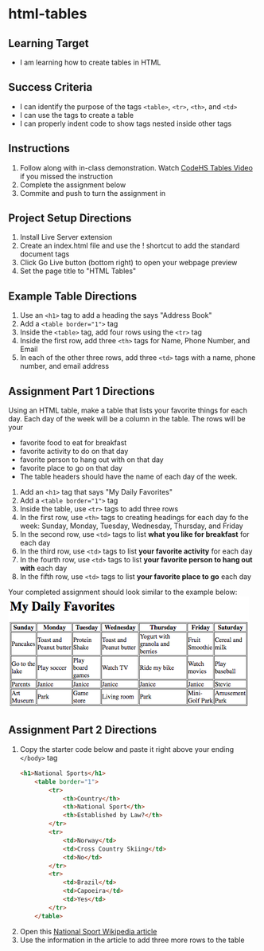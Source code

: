 # html-tables

## Learning Target
- I am learning how to create tables in HTML

## Success Criteria
- I can identify the purpose of the tags ```<table>```, ```<tr>```, ```<th>```, and ```<td>```
- I can use the tags to create a table
- I can properly indent code to show tags nested inside other tags

## Instructions
1. Follow along with in-class demonstration. Watch [CodeHS Tables Video](https://youtu.be/AYKnCLjPG_U) if you missed the instruction
2. Complete the assignment below
3. Commite and push to turn the assignment in

## Project Setup Directions
1. Install Live Server extension
2. Create an index.html file and use the ! shortcut to add the standard document tags
3. Click Go Live button (bottom right) to open your webpage preview
4. Set the page title to "HTML Tables"

## Example Table Directions
1. Use an ```<h1>``` tag to add a heading the says "Address Book"
2. Add a ```<table border="1">``` tag
3. Inside the ```<table>``` tag, add four rows using the ```<tr>``` tag
4. Inside the first row, add three ```<th>``` tags for Name, Phone Number, and Email
5. In each of the other three rows, add three ```<td>``` tags with a name, phone number, and email address 

## Assignment Part 1 Directions
Using an HTML table, make a table that lists your favorite things for each day. Each day of the week will be a column in the table. The rows will be your
- favorite food to eat for breakfast
- favorite activity to do on that day
- favorite person to hang out with on that day
- favorite place to go on that day
- The table headers should have the name of each day of the week.

1. Add an ```<h1>``` tag that says "My Daily Favorites"
2. Add a ```<table border="1">``` tag
3. Inside the table, use ```<tr>``` tags to add three rows
4. In the first row, use ```<th>``` tags to creating headings for each day fo the week: Sunday, Monday, Tuesday, Wednesday, Thursday, and Friday
5. In the second row, use ```<td>``` tags to list **what you like for breakfast** for each day
6. In the third row, use ```<td>``` tags to list **your favorite activity** for each day
7. In the fourth row, use ```<td>``` tags to list **your favorite person to hang out with** each day
8. In the fifth row, use ```<td>``` tags to list **your favorite place to go** each day

Your completed assignment should look similar to the example below:
![Example Table](daily-favorites.png)

## Assignment Part 2 Directions
1. Copy the starter code below and paste it right above your ending ```</body>``` tag
    ```html
    <h1>National Sports</h1>
        <table border="1">
            <tr>
                <th>Country</th>
                <th>National Sport</th>
                <th>Established by Law?</th>
            </tr>
            <tr>
                <td>Norway</td>
                <td>Cross Country Skiing</td>
                <td>No</td>
            </tr>
            <tr>
                <td>Brazil</td>
                <td>Capoeira</td>
                <td>Yes</td>
            </tr>
        </table>
    ```
2. Open this [National Sport Wikipedia article](https://en.wikipedia.org/wiki/National_sport)
3. Use the information in the article to add three more rows to the table